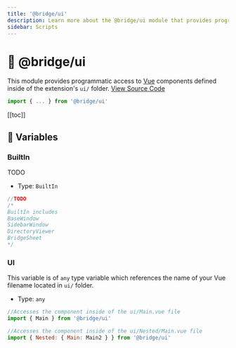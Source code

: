```yaml
---
title: '@bridge/ui'
description: Learn more about the @bridge/ui module that provides programmatic access to Vue components defined inside of the plugin's ui/ folder.
sidebar: Scripts
---
```


# 🎴 @bridge/ui

This module provides programmatic access to [Vue](https://v2.vuejs.org/) components defined inside of the extension's `ui/` folder.
[View Source Code](https://github.com/bridge-core/editor/blob/main/src/components/Extensions/Scripts/Modules/ui.ts)

```js
import { ... } from '@bridge/ui'
```

[[toc]]

## 💼 Variables

### BuiltIn

TODO

-   Type: `BuiltIn`

```js
//TODO
/*
BuiltIn includes
BaseWindow
SidebarWindow
DirectoryViewer
BridgeSheet
*/
```

### UI

This variable is of `any` type variable which references the name of your Vue filename located in `ui/` folder.

-   Type: `any`

```js
//Accesses the component inside of the ui/Main.vue file
import { Main } from '@bridge/ui'

//Accesses the component inside of the ui/Nested/Main.vue file
import { Nested: { Main: Main2 } } from '@bridge/ui'
```
